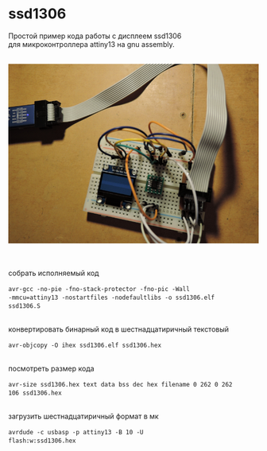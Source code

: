 # ssd1306
 Простой пример кода работы с дисплеем ssd1306<br>
 для микроконтроллера attiny13 на gnu assembly.<br><br>
 
![plot](anoldlab.png)<br><br>

<br>cобрать исполняемый код<br>

<code>avr-gcc -no-pie -fno-stack-protector -fno-pic -Wall -mmcu=attiny13 -nostartfiles -nodefaultlibs  -o ssd1306.elf ssd1306.S</code>

<br>конвертировать бинарный код в шестнадцатиричный текстовый<br>

<code>avr-objcopy -O ihex ssd1306.elf ssd1306.hex</code>

<br>посмотреть размер кода<br>

<code>avr-size ssd1306.hex
   text	   data	    bss	    dec	    hex	filename
      0	    262	      0	    262	    106	ssd1306.hex</code>
      
<br>загрузить шестнадцатиричный формат в мк<br>

<code>avrdude -c usbasp -p attiny13 -B 10 -U flash:w:ssd1306.hex</code>

